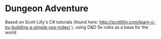 # Dungeon Adventure
Based on Scott Lilly's C# tutorials (found here: http://scottlilly.com/learn-c-by-building-a-simple-rpg-index/ ), using D&amp;D 5e rules as a base for the world

